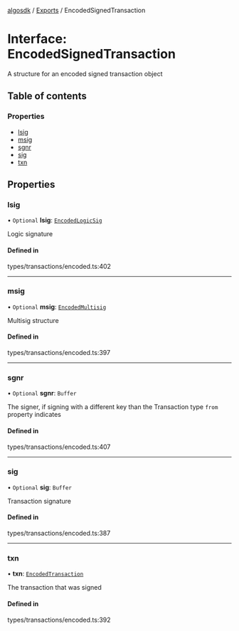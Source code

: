 [algosdk](../README.md) / [Exports](../modules.md) / EncodedSignedTransaction

# Interface: EncodedSignedTransaction

A structure for an encoded signed transaction object

## Table of contents

### Properties

- [lsig](EncodedSignedTransaction.md#lsig)
- [msig](EncodedSignedTransaction.md#msig)
- [sgnr](EncodedSignedTransaction.md#sgnr)
- [sig](EncodedSignedTransaction.md#sig)
- [txn](EncodedSignedTransaction.md#txn)

## Properties

### lsig

• `Optional` **lsig**: [`EncodedLogicSig`](EncodedLogicSig.md)

Logic signature

#### Defined in

types/transactions/encoded.ts:402

___

### msig

• `Optional` **msig**: [`EncodedMultisig`](EncodedMultisig.md)

Multisig structure

#### Defined in

types/transactions/encoded.ts:397

___

### sgnr

• `Optional` **sgnr**: `Buffer`

The signer, if signing with a different key than the Transaction type `from` property indicates

#### Defined in

types/transactions/encoded.ts:407

___

### sig

• `Optional` **sig**: `Buffer`

Transaction signature

#### Defined in

types/transactions/encoded.ts:387

___

### txn

• **txn**: [`EncodedTransaction`](EncodedTransaction.md)

The transaction that was signed

#### Defined in

types/transactions/encoded.ts:392
